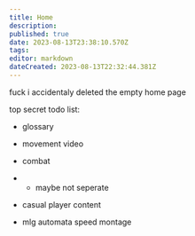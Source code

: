 ```yaml
---
title: Home
description: 
published: true
date: 2023-08-13T23:38:10.570Z
tags: 
editor: markdown
dateCreated: 2023-08-13T22:32:44.381Z
---
```


fuck i accidentaly deleted the empty home page





top secret todo list:

- glossary
- movement video
- combat
- - maybe not seperate

- casual player content

- mlg automata speed montage 